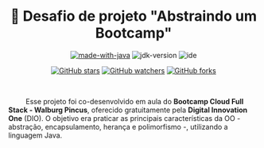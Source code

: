 
<h1 align="center">📝  Desafio de projeto  "Abstraindo um Bootcamp" </h1>

<div align="center">

[![made-with-java](https://img.shields.io/badge/Made%20with-Java-d92620.svg)](https://www.java.com)
![jdk-version](https://img.shields.io/badge/JDK-17.0.5-0671af.svg)
![ide](https://img.shields.io/badge/Editor-IntelliJ%202022.3.1-3cb48c.svg)

[![GitHub stars](https://img.shields.io/github/stars/biachristie/abstracaoBootcamp.svg?style=social&label=Star&maxAge=2592000)](https://github.com/biachristie/abstracaoBootcamp/stargazers)
[![GitHub watchers](https://img.shields.io/github/watchers/biachristie/abstracaoBootcamp.svg?style=social&label=Watch&maxAge=2592000)](https://github.com/biachristie/abstracaoBootcamp/watchers)
[![GitHub forks](https://img.shields.io/github/forks/biachristie/abstracaoBootcamp.svg?style=social&label=Fork&maxAge=2592000)](https://github.com/biachristie/abstracaoBootcamp/network/members)

</div>
<br>

<p align="justify">

&ensp;&ensp;&ensp;&ensp;&ensp;Esse projeto foi co-desenvolvido em aula do **Bootcamp Cloud Full Stack - Walburg Pincus**, oferecido gratuitamente pela **Digital Innovation One** (DIO). O objetivo era praticar as principais características da OO - abstração, encapsulamento, herança e polimorfismo -, utilizando a linguagem Java.

</p>
